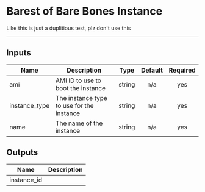 # Barest of Bare Bones Instance

Like this is just a duplitious test, plz don't use this

---

## Inputs

| Name | Description | Type | Default | Required |
|------|-------------|:----:|:-----:|:-----:|
| ami | AMI ID to use to boot the instance | string | n/a | yes |
| instance\_type | The instance type to use for the instance | string | n/a | yes |
| name | The name of the instance | string | n/a | yes |

## Outputs

| Name | Description |
|------|-------------|
| instance\_id |  |
